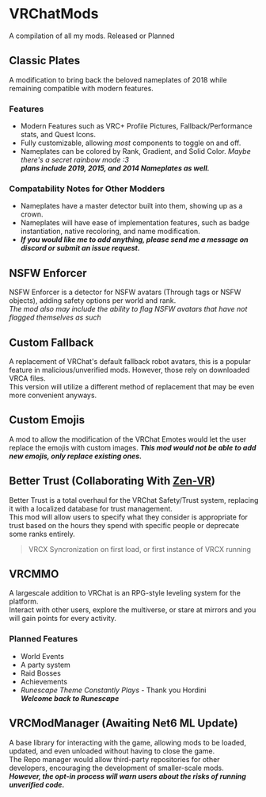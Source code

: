 # VRChatMods
A compilation of all my mods. Released or Planned

## Classic Plates
A modification to bring back the beloved nameplates of 2018 while remaining compatible with modern features.  

### Features
- Modern Features such as VRC+ Profile Pictures, Fallback/Performance stats, and Quest Icons.  
- Fully customizable, allowing *most* components to toggle on and off.  
- Nameplates can be colored by Rank, Gradient, and Solid Color. *Maybe there's a secret rainbow mode :3*  
***plans include 2019, 2015, and 2014 Nameplates as well.***  

### Compatability Notes for Other Modders
- Nameplates have a master detector built into them, showing up as a crown.  
- Nameplates will have ease of implementation features, such as badge instantiation, native recoloring, and name modification.  
- ***If you would like me to add anything, please send me a message on discord or submit an issue request.***
  
  
## NSFW Enforcer
NSFW Enforcer is a detector for NSFW avatars (Through tags or NSFW objects), adding safety options per world and rank.  
*The mod also may include the ability to flag NSFW avatars that have not flagged themselves as such*
  
  
## Custom Fallback
A replacement of VRChat's default fallback robot avatars, this is a popular feature in malicious/unverified mods. However, those rely on downloaded VRCA files.  
This version will utilize a different method of replacement that may be even more convenient anyways.
  
  
## Custom Emojis
A mod to allow the modification of the VRChat Emotes would let the user replace the emojis with custom images.
***This mod would not be able to add new emojis, only replace existing ones.***
  
  
## Better Trust (Collaborating With [Zen-VR](https://github.com/Zen-VR))
Better Trust is a total overhaul for the VRChat Safety/Trust system, replacing it with a localized database for trust management.  
This mod will allow users to specify what they consider is appropriate for trust based on the hours they spend with specific people or deprecate some ranks entirely.
> VRCX Syncronization on first load, or first instance of VRCX running
  
  
## VRCMMO
A largescale addition to VRChat is an RPG-style leveling system for the platform.  
Interact with other users, explore the multiverse, or stare at mirrors and you will gain points for every activity.  
### Planned Features
- World Events
- A party system
- Raid Bosses  
- Achievements  
- *Runescape Theme Constantly Plays* - Thank you Hordini  
***Welcome back to Runescape***  
  
  
## VRCModManager (Awaiting Net6 ML Update)
A base library for interacting with the game, allowing mods to be loaded, updated, and even unloaded without having to close the game.   
The Repo manager would allow third-party repositories for other developers, encouraging the development of smaller-scale mods.    
***However, the opt-in process will warn users about the risks of running unverified code.***
